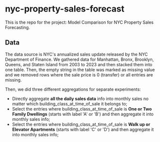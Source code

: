 # nyc-property-sales-forecast

This is the repo for the project: Model Comparison for NYC Property Sales Forecasting.

## Data
The data source is NYC's annualized sales update released by the NYC Department of Finance. We gathered data for Manhattan, Bronx, Brooklyn, Queens, and Staten Island from 2003 to 2023 and then stacked them into one table. Then, the empty string in the table was marked as missing value and we removed rows where the sale price is 0 (transfer) or all entries are missing.

Then, we did three different aggregations for separate experiments: 
- Directly aggregate **all the daily sales data** info into monthly sales no matter which building\_class\_at\_time\_of\_sale it belongs to;
- Select the entries where building\_class\_at\_time\_of\_sale is **One or Two Family Dwellings** (starts with label 'A' or 'B') and then aggregate it into monthly sales info;
- Select the entries where building\_class\_at\_time\_of\_sale is **Walk up or Elevator Apartments** (starts with label 'C' or 'D') and then aggregate it into monthly sales info;
